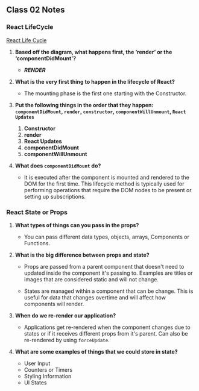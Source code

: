 ## Class 02 Notes

### React LifeCycle

[React Life Cycle](https://medium.com/@joshuablankenshipnola/react-component-lifecycle-events-cb77e670a093)

1. **Based off the diagram, what happens first, the ‘render’ or the ‘componentDidMount’?**

    - ***RENDER***

2. **What is the very first thing to happen in the lifecycle of React?**

    - The mounting phase is the first one starting with the Constructor.

3. **Put the following things in the order that they happen: `componentDidMount`, `render`, `constructor`, `componentWillUnmount`, `React Updates`**

    1. **Constructor**
    2. **render**
    3. **React Updates**
    4. **componentDidMount**
    5. **componentWillUnmount**

4. **What does `componentDidMount` do?**

    - It is executed after the component is mounted and rendered to the DOM for the first time. This lifecycle method is typically used for performing operations that require the DOM nodes to be present or setting up subscriptions.

### React State or Props

1. **What types of things can you pass in the props?**

    - You can pass different data types, objects, arrays, Components or Functions.

2. **What is the big difference between props and state?**

    - Props are passed from a parent component that doesn't need to updated inside the component it's passing to.  Examples are titles or images that are considered static and will not change.
    
    - States are managed within a component that can be change.  This is useful for data that changes overtime and will affect how components will render.

3. **When do we re-render our application?**

    - Applications get re-rendered when the component changes due to states or if it receives different props from it's parent. Can also be re-rendered by using `forceUpdate`.

4. **What are some examples of things that we could store in state?**

    - User Input
    - Counters or Timers
    - Styling Information
    - UI States